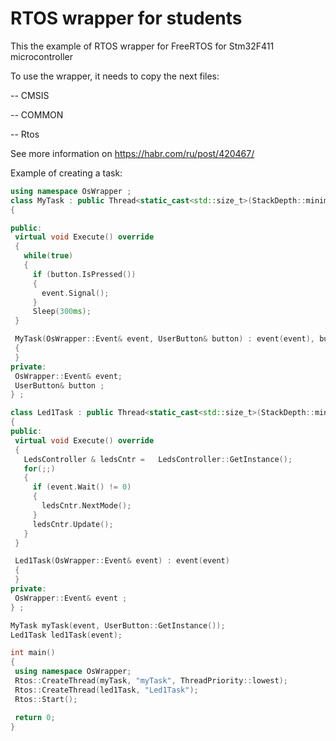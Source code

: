 # RTOS wrapper for students

This the example of RTOS wrapper for FreeRTOS for Stm32F411 microcontroller

To use the wrapper, it needs to copy the next files:

 -- CMSIS
 
 -- COMMON
 
 -- Rtos
 
 See more information on https://habr.com/ru/post/420467/
 
 Example of creating a task:
 
 ```cpp
using namespace OsWrapper ;
class MyTask : public Thread<static_cast<std::size_t>(StackDepth::minimal)>
{

public:
  virtual void Execute() override
  {
    while(true) 
    {
      if (button.IsPressed())
      {
        event.Signal();
      }
      Sleep(300ms);
  }

  MyTask(OsWrapper::Event& event, UserButton& button) : event(event), button(button)
  {
  }
private:
  OsWrapper::Event& event;
  UserButton& button ;
} ;

class Led1Task : public Thread<static_cast<std::size_t>(StackDepth::minimal)>
{
public:
  virtual void Execute() override
  {
    LedsController & ledsCntr =   LedsController::GetInstance();
    for(;;)
    {
      if (event.Wait() != 0)
      {
        ledsCntr.NextMode();
      }
      ledsCntr.Update();
    }
  }

  Led1Task(OsWrapper::Event& event) : event(event)
  {
  }
private: 
  OsWrapper::Event& event ;
} ;

MyTask myTask(event, UserButton::GetInstance());
Led1Task led1Task(event);

int main()
{
  using namespace OsWrapper;
  Rtos::CreateThread(myTask, "myTask", ThreadPriority::lowest);
  Rtos::CreateThread(led1Task, "Led1Task");
  Rtos::Start();

  return 0;
}

```
 
 
